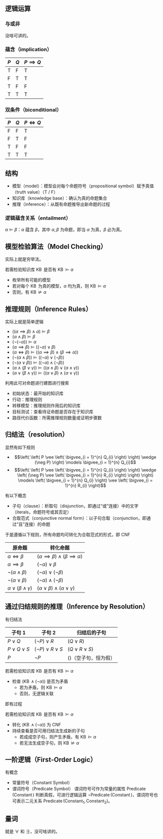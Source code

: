 ## 逻辑运算

### 与或非

没啥可讲的。

### 蕴含（implication）

| $P$ | $Q$ | $P \implies Q$ |
| --- | --- | -------------- |
| T   | F   | T              |
| F   | T   | T              |
| T   | F   | F              |
| T   | T   | T              |

### 双条件（biconditional）

| $P$ | $Q$ | $P \iff Q$ |
| --- | --- | ---------- |
| F   | F   | T          |
| F   | T   | F          |
| T   | F   | F          |
| T   | T   | T          |

## 结构

- 模型（model）：模型会对每个命题符号（propositional symbol）赋予真值（truth value）（T / F）
- 知识库（knowledge base）：确认为真的命题集合
- 推理（inference）：从既有命题推导出新命题的过程

### 逻辑蕴含关系（entailment）

$\alpha \models \beta$：$\alpha$ 蕴含 $\beta$，其中 $\alpha, \beta$ 为命题，即当 $\alpha$ 为真，$\beta$ 必为真。

## 模型检验算法（Model Checking）

实际上就是穷举法。

若需检验知识库 $\operatorname{KB}$ 是否有 $\operatorname{KB} \models \alpha$
- 枚举所有可能的模型
- 若对每个 $\operatorname{KB}$ 为真的模型，$\alpha$ 均为真，则 $\operatorname{KB} \models \alpha$
- 否则，有 $\operatorname{KB} \not\models \alpha$

## 推理规则（Inference Rules）

实际上就是简单逻辑

- $((\alpha \implies \beta) \wedge \alpha) \models \beta$
- $(\alpha \wedge \beta) \models \beta$
- $(\neg(\neg\alpha)) \models \alpha$
- $(\alpha \implies \beta) \models ((\neg\alpha) \vee \beta)$
- $(\alpha \iff \beta) \models ((\alpha \implies \beta) \wedge (\beta \implies \alpha))$
- $(\neg(\alpha \wedge \beta)) \models ((\neg\alpha) \vee (\neg\beta))$
- $(\neg(\alpha \vee \beta)) \models ((\neg\alpha) \wedge (\neg\beta))$
- $(\alpha \wedge (\beta \vee \gamma)) \models ((\alpha \wedge \beta) \vee (\alpha \wedge \gamma))$
- $(\alpha \vee (\beta \wedge \gamma)) \models ((\alpha \vee \beta) \wedge (\alpha \vee \gamma))$

利用此可对命题进行建图进行搜索
- 初始状态：最开始的知识库
- 行动：推理规则
- 转移模型：推理规则作用后的知识库
- 目标测试：查看待证命题是否存在于知识库
- 路径代价函数：所需推理规则数量或证明步骤数

## 归结法（resolution）

显然有如下规则
- $$\left( \left( P \vee \left( \bigvee_{i = 1}^{n} Q_{i} \right) \right) \wedge (\neg P) \right) \models \bigvee_{i = 1}^{n} Q_{i}$$
- $$\left( \left( P \vee \left( \bigvee_{i = 1}^{n} Q_{i} \right) \right) \wedge \left( (\neg P) \vee \left( \bigvee_{i = 1}^{n} R_{i} \right) \right) \right) \models \left( \bigvee_{i = 1}^{n} Q_{i} \right) \vee \left( \bigvee_{i = 1}^{n} R_{i} \right)$$

有以下概念
- 子句（clause）：析取句（disjunction，即通过“或”连接）中的文字（iterals，命题符号或其否定）
- 合取范式（conjunctive normal form）：以子句合取（conjunction，即通过“且”连接）的命题

于是遵循以下规则，所有命题均可转化为合取范式的形式，即 CNF

| 原命题                                 | 转化命题                                                     |
| ----------------------------------- | -------------------------------------------------------- |
| $\alpha \iff \beta$                 | $(\alpha \implies \beta) \wedge (\beta \implies \alpha)$ |
| $\alpha \implies \beta$             | $(\neg\alpha) \vee \beta$                                |
| $\neg(\alpha \wedge \beta)$         | $(\neg\alpha) \vee (\neg\beta)$                          |
| $\neg(\alpha \vee \beta)$           | $(\neg\alpha) \wedge (\neg\beta)$                        |
| $\alpha \vee (\beta \wedge \gamma)$ | $(\alpha \vee \beta) \wedge (\alpha \vee \gamma)$        |

## 通过归结规则的推理（Inference by Resolution）

有归结法

| 子句 1              | 子句 2                     | 归结后的子句              |
| ----------------- | ------------------------ | ------------------- |
| $P \vee Q$        | $(\neg P) \vee R$        | $(Q \vee R)$        |
| $P \vee Q \vee S$ | $(\neg P) \vee R \vee S$ | $(Q \vee R \vee S)$ |
| $P$               | $\neg P$                 | $()$（空子句，恒为假）       |


若需检验知识库 $\operatorname{KB}$ 是否有 $\operatorname{KB} \models \alpha$
- 检查 $(\operatorname{KB} \wedge (\neg \alpha))$ 是否为矛盾
    - 若为矛盾，则 $\operatorname{KB} \models \alpha$
    - 否则，无逻辑关联

即有过程

若需检验知识库 $\operatorname{KB}$ 是否有 $\operatorname{KB} \models \alpha$
- 转化 $(\operatorname{KB} \wedge (\neg \alpha))$ 为 CNF
- 持续查看是否可用归结法生成新的子句
    - 若成成空子句，则产生矛盾，有 $\operatorname{KB} \models \alpha$
    - 若无法生成空子句，则 $\operatorname{KB} \not\models \alpha$

## 一阶逻辑（First-Order Logic）

有概念
- 常量符号（Constant Symbol）
- 谓词符号（Predicate Symbol）
谓词符号可作为常量的属性 $\operatorname{Predicate}(\operatorname{Constant})$ 判断真假，可进行逻辑运算 $\neg\operatorname{Predicate}(\operatorname{Constant})$，谓词符号也可表示二元关系 $\operatorname{Predicate}(\operatorname{Constant}_{1}, \operatorname{Constant}_{2})$。

## 量词

就是 $\forall$ 和 $\exists$，没可啥讲的。
